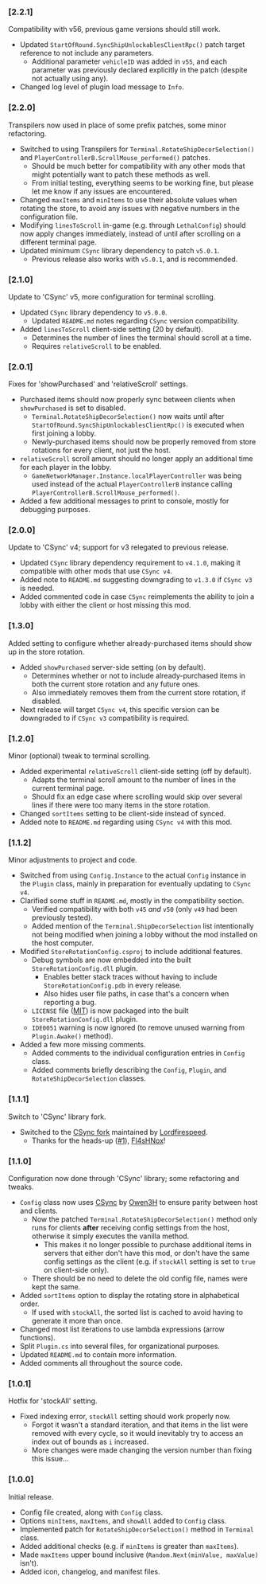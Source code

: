 ### [2.2.1]

Compatibility with v56, previous game versions should still work.
- Updated `StartOfRound.SyncShipUnlockablesClientRpc()` patch target reference to not include any parameters.
	- Additional parameter `vehicleID` was added in `v55`, and each parameter was previously declared explicitly in the patch (despite not actually using any).
- Changed log level of plugin load message to `Info`.

### [2.2.0]

Transpilers now used in place of some prefix patches, some minor refactoring.
- Switched to using Transpilers for `Terminal.RotateShipDecorSelection()` and `PlayerControllerB.ScrollMouse_performed()` patches.
	- Should be much better for compatibility with any other mods that might potentially want to patch these methods as well.
	- From initial testing, everything seems to be working fine, but please let me know if any issues are encountered.
- Changed `maxItems` and `minItems` to use their absolute values when rotating the store, to avoid any issues with negative numbers in the configuration file.
- Modifying `linesToScroll` in-game (e.g. through `LethalConfig`) should now apply changes immediately, instead of until after scrolling on a different terminal page.
- Updated minimum `CSync` library dependency to patch `v5.0.1`.
	- Previous release also works with `v5.0.1`, and is recommended.

### [2.1.0]

Update to 'CSync' v5, more configuration for terminal scrolling.
- Updated `CSync` library dependency to `v5.0.0`.
	- Updated `README.md` notes regarding `CSync` version compatibility.
- Added `linesToScroll` client-side setting (20 by default).
	- Determines the number of lines the terminal should scroll at a time.
	- Requires `relativeScroll` to be enabled.

### [2.0.1]

Fixes for 'showPurchased' and 'relativeScroll' settings.
- Purchased items should now properly sync between clients when `showPurchased` is set to disabled.
	- `Terminal.RotateShipDecorSelection()` now waits until after `StartOfRound.SyncShipUnlockablesClientRpc()` is executed when first joining a lobby.
	- Newly-purchased items should now be properly removed from store rotations for every client, not just the host.
- `relativeScroll` scroll amount should no longer apply an additional time for each player in the lobby.
	- `GameNetworkManager.Instance.localPlayerController` was being used instead of the actual `PlayerControllerB` instance calling `PlayerControllerB.ScrollMouse_performed()`.
- Added a few additional messages to print to console, mostly for debugging purposes.

### [2.0.0]

Update to 'CSync' v4; support for v3 relegated to previous release.
- Updated `CSync` library dependency requirement to `v4.1.0`, making it compatible with other mods that use `CSync v4`.
- Added note to `README.md` suggesting downgrading to `v1.3.0` if `CSync v3` is needed.
- Added commented code in case `CSync` reimplements the ability to join a lobby with either the client or host missing this mod.

### [1.3.0]

Added setting to configure whether already-purchased items should show up in the store rotation.
- Added `showPurchased` server-side setting (on by default).
	- Determines whether or not to include already-purchased items in both the current store rotation and any future ones.
	- Also immediately removes them from the current store rotation, if disabled.
- Next release will target `CSync v4`, this specific version can be downgraded to if `CSync v3` compatibility is required.

### [1.2.0]

Minor (optional) tweak to terminal scrolling.
- Added experimental `relativeScroll` client-side setting (off by default).
	- Adapts the terminal scroll amount to the number of lines in the current terminal page.
	- Should fix an edge case where scrolling would skip over several lines if there were too many items in the store rotation.
- Changed `sortItems` setting to be client-side instead of synced.
- Added note to `README.md` regarding using `CSync v4` with this mod.

### [1.1.2]

Minor adjustments to project and code.
- Switched from using `Config.Instance` to the actual `Config` instance in the `Plugin` class, mainly in preparation for eventually updating to `CSync v4`.
- Clarified some stuff in `README.md`, mostly in the compatibility section.
	- Verified compatibility with both `v45` _and_ `v50` (only `v49` had been previously tested).
	- Added mention of the `Terminal.ShipDecorSelection` list intentionally not being modified when joining a lobby without the mod installed on the host computer.
- Modified `StoreRotationConfig.csproj` to include additional features.
	- Debug symbols are now embedded into the built `StoreRotationConfig.dll` plugin.
		- Enables better stack traces without having to include `StoreRotationConfig.pdb` in every release.
		- Also hides user file paths, in case that's a concern when reporting a bug.
	- `LICENSE` file ([MIT](https://github.com/pacoito123/LC_StoreRotationConfig/blob/v1.1.2/LICENSE)) is now packaged into the built `StoreRotationConfig.dll` plugin.
	- `IDE0051` warning is now ignored (to remove unused warning from `Plugin.Awake()` method).
- Added a few more missing comments.
	- Added comments to the individual configuration entries in `Config` class.
	- Added comments briefly describing the `Config`, `Plugin`, and `RotateShipDecorSelection` classes.

### [1.1.1]

Switch to 'CSync' library fork.
- Switched to the [CSync fork](https://thunderstore.io/c/lethal-company/p/Owen3H/CSync/) maintained by [Lordfirespeed](https://github.com/Lorefirespeed).
	- Thanks for the heads-up ([#1](https://github.com/pacoito123/LC_StoreRotationConfig/issues/1)), [Fl4sHNox](https://github.com/Fl4sHNoX)!

### [1.1.0]

Configuration now done through 'CSync' library; some refactoring and tweaks.
- `Config` class now uses [CSync](https://thunderstore.io/c/lethal-company/p/Owen3H/CSync/) by [Owen3H](https://github.com/Owen3H) to ensure parity between host and clients.
	- Now the patched `Terminal.RotateShipDecorSelection()` method only runs for clients **after** receiving config settings from the host, otherwise it simply executes the vanilla method.
		- This makes it no longer possible to purchase additional items in servers that either don't have this mod, or don't have the same config settings as the client (e.g. if `stockAll` setting is set to `true` on client-side only).
	- There should be no need to delete the old config file, names were kept the same.
- Added `sortItems` option to display the rotating store in alphabetical order.
	- If used with `stockAll`, the sorted list is cached to avoid having to generate it more than once.
- Changed most list iterations to use lambda expressions (arrow functions).
- Split `Plugin.cs` into several files, for organizational purposes.
- Updated `README.md` to contain more information.
- Added comments all throughout the source code.

### [1.0.1]

Hotfix for 'stockAll' setting.
- Fixed indexing error, `stockAll` setting should work properly now.
	- Forgot it wasn't a standard iteration, and that items in the list were removed with every cycle, so it would inevitably try to access an index out of bounds as `i` increased.
	- More changes were made changing the version number than fixing this issue...

### [1.0.0]

Initial release.
- Config file created, along with `Config` class.
- Options `minItems`, `maxItems`, and `showAll` added to `Config` class.
- Implemented patch for `RotateShipDecorSelection()` method in `Terminal` class.
- Added additional checks (e.g. if `minItems` is greater than `maxItems`).
- Made `maxItems` upper bound inclusive (`Random.Next(minValue, maxValue)` isn't).
- Added icon, changelog, and manifest files.